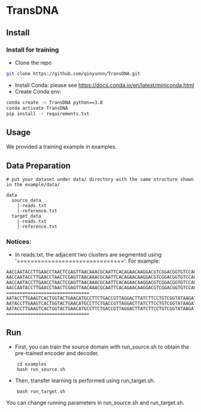# TransDNA



## Install


### Install for training 

- Clone the repo
``` sh
git clone https://github.com/qinyunnn/TransDNA.git
```

- Install Conda: please see https://docs.conda.io/en/latest/miniconda.html
- Create Conda env:

``` sh
conda create -n TransDNA python==3.8
conda activate TransDNA
pip install -r requirements.txt
```



## Usage

We provided a training example in examples.

## Data Preparation
```
# put your dataset under data/ directory with the same structure shown in the example/data/

data
  source_data
    |-reads.txt
    |-reference.txt
  target_data
    |-reads.txt
    |-reference.txt
```

### Notices:
* In reads.txt, the adjacent two clusters are segmented using '==============================='. For example:
```
AACCAATACCTTGAACCTAACTCGAGTTAACAAACGCAATTCACAGAACAAGGACGTCGGACGGTGTCCAGAATACCGGCCTCGTGACCGTGGCCAGGGAACCTGACAATGTCAGGCCTTACCGACACACGCAACCTCTTGCTGAAAGGCCT
AACCAATACCTTGAACCTAACTCGAGTTAACAAACGCAATTCACAGAACAAGGACGTCGGACGGTGTCCAGAATACCGGCCTCGTGACCGTGGCCAGGGAACCTGACAATGTCAGGCCTTACCGACAACGCAACCTCTTGCTGAAAGGCCT
AACCAATACCTTGAACCTAACTCGAGTTAACAAACGCAATTCACAGAACAAGGACGTCGGACGGTGTCCAGAATACCGGCCTCGTGACCGTGGCCAGGGAACCTGACAATGTCAGGCCTTACCGACACACGCAACCTCTTGCTGAAAGGCCT
AACCAATACCTTGAACCTAACTCGAGTTAACAAACGCAATTCACAGAACAAGGACGTCGGACGGTGTCCAGAATACCGGCCTCGTGACCGTGGCCAGGGAACCTGACAATGTCAGGCCTTACCGACACACGCAACCTCTTGCTGAAAGGCCT
===============================
AATACCTTGAAGTCACTGGTACTGAACATGCCTTCTGACCGTTAGGACTTATCTTCCTGTCGGTATAAGATCTACTACTACAACACTGGTTTCAACTAGCGGGAGAAGTCCTTACCGAGTTCTGCGGCTGGCTGATAGCGTGTGCCCTCTGG
AATACCTTGAAGTCACTGGTACTGAACATGCCTTCTGACCGTTAGGACTTATCTTCCTGTCGGTATAAGATCTACTACTACAACACTGGTTTCAACTAGCGGGAGAAGTCCTTACCGAGTTCTGCGGCTGGCTGATAGCGTGTGCCCTCTGG
AATACCTTGAAGTCACTGGTACTGAACATGCCTTCTGACCGTTAGGACTTATCTTCCTGTCGGTATAAGATCTACTACTACAACACTGGTTTCAACTAGCGGGAGAAGTCCTTACCGAGTTCTGCGGCTGGCTGATAGCGTGTGCCCTCTGG
===============================
```


## Run
* First, you can train the source domain with run_source.sh to obtain the pre-trained encoder and decoder.
```
    cd examples
    bash run_source.sh
```
* Then, transfer learning is performed using run_target.sh.
```
    bash run_target.sh
```
You can change running parameters in run_source.sh and run_target.sh.
